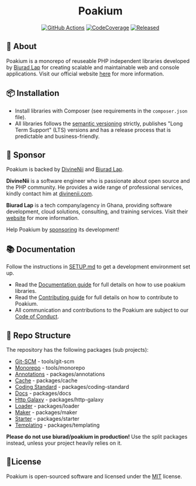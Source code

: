 <h1 align="center">Poakium</h1>

<p align="center">
<a href="https://github.com/biurad/poakium/actions?query=workflow%3Abuild"><img src="https://img.shields.io/github/actions/workflow/status/biurad/poakium/ci.yml?branch=master&label=Workflow&style=flat" alt="GitHub Actions"></a>
<a href="https://codecov.io/gh/biurad/poakium"><img src="https://codecov.io/gh/biurad/paokium/branch/5.x/graph/badge.svg" alt="CodeCoverage"></a>
<a href="https://packagist.org/packages/biurad/poakium"><img src="https://img.shields.io/packagist/v/biurad/poakium.svg" alt="Released"></a>
</p>

## 🧱 About

Poakium is a monorepo of reuseable PHP independent libraries developed by [Biurad Lap][1] for creating scalable and maintainable web and console applications. Visit our official website [here][1] for more information.

## 📦 Installation

* Install libraries with Composer (see requirements in the `composer.json` file).
* All libraries follows the [semantic versioning][2] strictly, publishes "Long Term Support" (LTS) versions and has a release process that is predictable and business-friendly.

## 🙌 Sponsor

Poakium is backed by [DivineNii][3] and [Biurad Lap][4].

**DivineNii** is a software engineer who is passionate about open source and the PHP community. He provides a wide range of professional services, kindly contact him at [divinenii.com][3].

**Biurad Lap** is a tech company/agency in Ghana, providing software development, cloud solutions, consulting, and training services. Visit their [website][4] for more information.

Help Poakium by [sponsoring][5] its development!


## 📚 Documentation

Follow the instructions in [SETUP.md][6] to get a development environment set up.

* Read the [Documentation guide][7] for full details on how to use poakium libraries.
* Read the [Contributing guide][8] for full details on how to contribute to Poakium.
* All communication and contributions to the Poakium are subject to our [Code of Conduct][9].

## 📂 Repo Structure

The repository has the following packages (sub projects):

* [Git-SCM](https://github.com/biurad/php-git-scm) - tools/git-scm
* [Monorepo](https://github.com/biurad/php-monorepo) - tools/monorepo
* [Annotations](https://github.com/biurad/php-annotations) - packages/annotations
* [Cache](https://github.com/biurad/php-cache) - packages/cache
* [Coding Standard](https://github.com/biurad/php-coding-standard) - packages/coding-standard
* [Docs](https://github.com/biurad/php-docs) - packages/docs
* [Http Galaxy](https://github.com/biurad/php-http-galaxy) - packages/http-galaxy
* [Loader](https://github.com/biurad/php-loader) - packages/loader
* [Maker](https://github.com/biurad/php-make) - packages/maker
* [Starter](https://github.com/biurad/php-starter) - packages/starter
* [Templating](https://github.com/biurad/php-templating) - packages/templating

**Please do not use biurad/poakium in production!** Use the split packages instead, unless your project heavily relies on it.

## 📜License

Poakium is open-sourced software and licensed under the [MIT][10] license.


[1]: https://biurad.com
[2]: https://semver.org
[3]: https://divinenii.com
[4]: https://biurad.com
[5]: https://biurad.com/sponser
[6]: ./SETUP.md
[7]: https://docs.poakium.com
[8]: ./CONTRIBUTING.md
[9]: ./CODE_OF_CONDUCT.md
[10]: ./LICENSE
